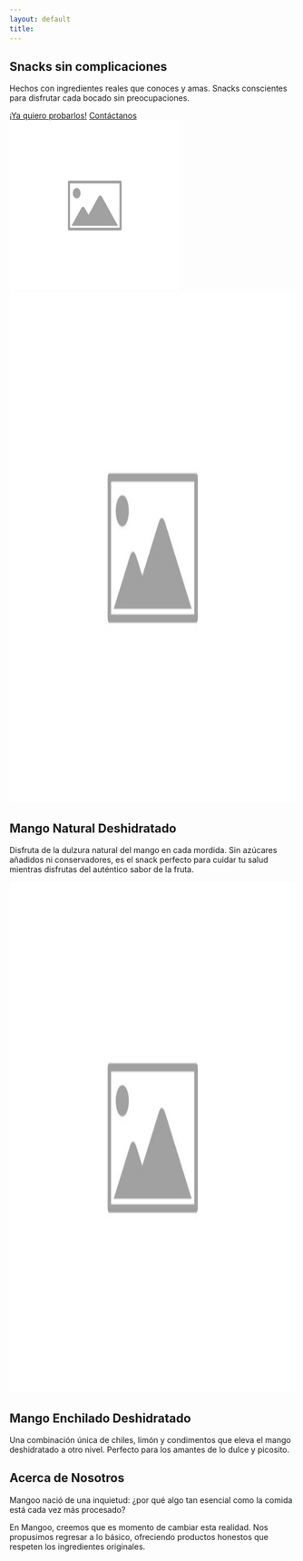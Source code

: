 ```yaml
---
layout: default
title: 
---
```


<!-- Hero Section -->
<section class="hero-section">
    <div class="hero-container">
        <div class="hero-text">
            <h1>Snacks sin complicaciones</h1>
            <p>Hechos con ingredientes reales que conoces y amas. Snacks conscientes para disfrutar cada bocado sin preocupaciones.</p>
            <div class="cta-buttons">
                <a href="#products" class="cta-primary">¡Ya quiero probarlos!</a>
                <a href="#contact" class="cta-secondary">Contáctanos</a>
            </div>
        </div>
        <div class="hero-image">
            <img src="assets/images/hero-image.jpg" alt="Mangoo Hero Image" width="300" height="300">
        </div>
    </div>
</section>

<!-- Products Section -->
<section class="products-section" id="products">
    <div class="product-grid">
        <div class="product-card">
            <img src="assets/images/product1.jpg" alt="Mango Natural" width="900" height="900">
            <h2>Mango Natural Deshidratado</h2>
            <p>Disfruta de la dulzura natural del mango en cada mordida. Sin azúcares añadidos ni conservadores, es el snack perfecto para cuidar tu salud mientras disfrutas del auténtico sabor de la fruta.</p>
        </div>
        <div class="product-card">
            <img src="assets/images/product2.jpg" alt="Mango Enchilado" width="900" height="900">
            <h2>Mango Enchilado Deshidratado</h2>
            <p>Una combinación única de chiles, limón y condimentos que eleva el mango deshidratado a otro nivel. Perfecto para los amantes de lo dulce y picosito.</p>
        </div>
    </div>
</section>

<!-- About Us Section -->
<section class="about-section" id="about">
    <div class="about-container">
        <h2>Acerca de Nosotros</h2>
        <p>Mangoo nació de una inquietud: ¿por qué algo tan esencial como la comida está cada vez más procesado?</p>
        <p>En Mangoo, creemos que es momento de cambiar esta realidad. Nos propusimos regresar a lo básico, ofreciendo productos honestos que respeten los ingredientes originales.</p>
    </div>
</section>